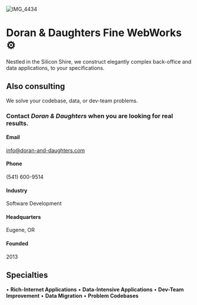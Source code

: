 ![IMG_4434](https://github.com/user-attachments/assets/2b0b8e06-b64a-4a13-a548-bf09d3716b26)

# Doran & Daughters Fine WebWorks ⚙️
Nestled in the Silicon Shire, we construct elegantly complex back-office and data applications, to your specifications.

## Also consulting
We solve your codebase, data, or dev-team problems.

### Contact _Doran & Daughters_ when you are looking for real results.

#### Email
info@doran-and-daughters.com
#### Phone
(541) 600-9514
#### Industry
Software Development
#### Headquarters
Eugene, OR
#### Founded
2013

## Specialties
• **Rich-Internet Applications** • **Data-Intensive Applications** • **Dev-Team Improvement** • **Data Migration** • **Problem Codebases**
